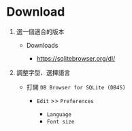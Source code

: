 # Download


1. 選一個適合的版本

    * Downloads

        * https://sqlitebrowser.org/dl/


1. 調整字型、選擇語言

   * 打開 `DB Browser for SQLite (DB4S)` 

        * `Edit` >> `Preferences` 

            * `Language`
            * `Font size`
            


